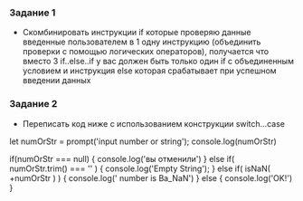 ### Задание 1
* Скомбинировать инструкции if которые проверяю данные введенные пользователем в 1 одну инструкцию (объединить проверки с помощью логических операторов), получается что вместо 3 if..else..if у вас должен быть только один if с объединенным условием и инструкция else которая срабатывает при успешном введении данных

### Задание 2
* Переписать код ниже с использованием конструкции switch…case

let numOrStr = prompt('input number or string');
console.log(numOrStr)

if(numOrStr === null) {
console.log('вы отменили')
} else if( numOrStr.trim() === '' ) {
console.log('Empty String');
} else if( isNaN( +numOrStr ) ) {
console.log(' number is Ba_NaN')
} else {
console.log('OK!')
}